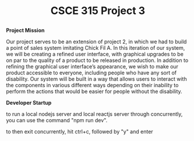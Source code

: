 # <p align="center">CSCE 315 Project 3<p>

**Project Mission**

Our project serves to be an extension of project 2, in which we had to build a point of sales system imitating Chick Fil A. In this iteration of our system, we will be creating a refined user interface, with graphical upgrades to be on par to the quality of a product to be released in production. In addition to refining the graphical user interface’s appearance, we wish to make our product accessible to everyone, including people who have any sort of disability. Our system will be built in a way that allows users to interact with the components in various different ways depending on their inability to perform the actions that would be easier for people without the disability.

**Developer Startup**

to run a local nodejs server and local reactjs server through concurrently, you can use the command "npm run dev".

to then exit concurrently, hit ctrl+c, followed by "y" and enter
